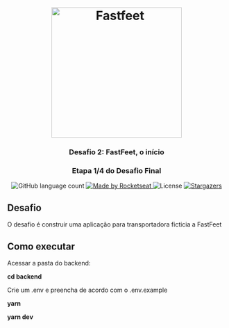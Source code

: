 <h1 align="center">
  <img alt="Fastfeet" title="Fastfeet" src="https://raw.githubusercontent.com/Rocketseat/bootcamp-gostack-desafio-02/master/.github/logo.png" width="300px" />
</h1>

<h3 align="center">
  Desafio 2: FastFeet, o início
</h3>

<h3 align="center">
  Etapa 1/4 do Desafio Final
</h3>

<p align="center">
  <img alt="GitHub language count" src="https://img.shields.io/github/languages/count/DaniloSouza19/fastfeet?color=%2304D361">

  <a href="https://rocketseat.com.br">
    <img alt="Made by Rocketseat" src="https://img.shields.io/badge/made%20by-DaniloSouza19-%2304D361">
  </a>

  <img alt="License" src="https://img.shields.io/badge/license-MIT-%2304D361">

  <a href="https://github.com/Rocketseat/bootcamp-gostack-desafio-02/stargazers">
    <img alt="Stargazers" src="https://img.shields.io/github/stars/DaniloSouza19/fastfeet?style=social">
  </a>
</p>

## Desafio
<p>O desafio é construir uma aplicação para transportadora ficticia a FastFeet</p>

## Como executar
<p>Acessar a pasta do backend:</p>
 <p><strong> cd backend</strong></p>
 <p>Crie um .env e preencha de acordo com o .env.example</p>
<p><strong>yarn</strong></p>
<p><strong>yarn dev</strong></p>

